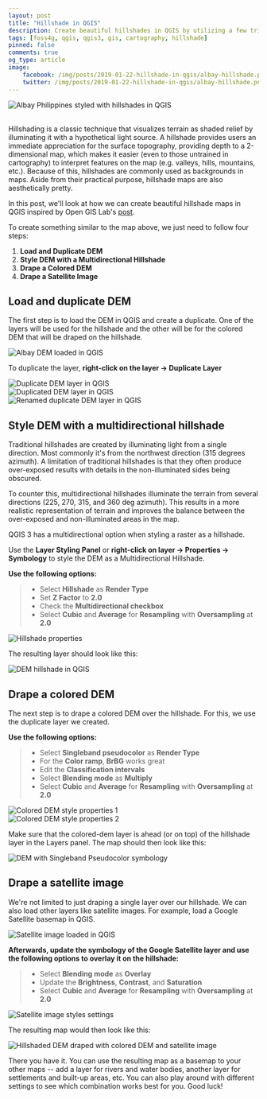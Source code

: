 ```yaml
---
layout: post
title: "Hillshade in QGIS"
description: Create beautiful hillshades in QGIS by utilizing a few tricks. :)
tags: [foss4g, qgis, qgis3, gis, cartography, hillshade]
pinned: false
comments: true
og_type: article
image:
    facebook: /img/posts/2019-01-22-hillshade-in-qgis/albay-hillshade.png
    twitter: /img/posts/2019-01-22-hillshade-in-qgis/albay-hillshade.png
---
```


<div class="col-lg-12 img-container"><img class="img-fluid post-img img-shadow" src="{{ site.assets }}/img/posts/2019-01-22-hillshade-in-qgis/albay-hillshade.png" alt="Albay Philippines styled with hillshades in QGIS"></div>

<br>

Hillshading is a classic technique that visualizes terrain as shaded relief by illuminating it with a hypothetical light source. A hillshade provides users an immediate appreciation for the surface topography, providing depth to a 2-dimensional map, which makes it easier (even to those untrained in cartography) to interpret features on the map (e.g. valleys, hills, mountains, etc.). Because of this, hillshades are commonly used as backgrounds in maps. Aside from their practical purpose, hillshade maps are also aesthetically pretty.

In this post, we'll look at how we can create beautiful hillshade maps in QGIS inspired by Open GIS Lab's [post](https://opengislab.com/blog/2018/3/20/3d-dem-visualization-in-qgis-30).

To create something similar to the map above, we just need to follow four steps:
1. **Load and Duplicate DEM**
2. **Style DEM with a Multidirectional Hillshade**
3. **Drape a Colored DEM**
4. **Drape a Satellite Image**

## Load and duplicate DEM
The first step is to load the DEM in QGIS and create a duplicate. One of the layers will be used for the hillshade and the other will be for the colored DEM that will be draped on the hillshade.

<div class="col-lg-12 img-container"><img class="img-fluid post-img img-shadow" src="{{ site.assets }}/img/posts/2019-01-22-hillshade-in-qgis/load-dem.png" alt="Albay DEM loaded in QGIS"></div>

To duplicate the layer, **right-click on the layer -> Duplicate Layer**

<div class="col-lg-12 img-container"><img class="img-fluid post-img img-shadow" src="{{ site.assets }}/img/posts/2019-01-22-hillshade-in-qgis/duplicate-dem.png" alt="Duplicate DEM layer in QGIS"></div>

<div class="col-lg-12 img-container"><img class="img-fluid post-img img-shadow" src="{{ site.assets }}/img/posts/2019-01-22-hillshade-in-qgis/duplicate-dem-1.png" alt="Duplicated DEM layer in QGIS"></div>

<div class="col-lg-12 img-container"><img class="img-fluid post-img img-shadow" src="{{ site.assets }}/img/posts/2019-01-22-hillshade-in-qgis/duplicate-dem-2.png"alt="Renamed duplicate DEM layer in QGIS"></div>

## Style DEM with a multidirectional hillshade
Traditional hillshades are created by illuminating light from a single direction. Most commonly it's from the northwest direction (315 degrees azimuth). A limitation of traditional hillshades is that they often produce over-exposed results with details in the non-illuminated sides being obscured.

To counter this, multidirectional hillshades illuminate the terrain from several directions (225, 270, 315, and 360 deg azimuth). This results in a more realistic representation of terrain and improves the balance between the over-exposed and non-illuminated areas in the map.

QGIS 3 has a multidirectional option when styling a raster as a hillshade.

Use the **Layer Styling Panel** or **right-click on layer -> Properties -> Symbology** to style the DEM as a Multidirectional Hillshade.

**Use the following options:**
>
>* Select **Hillshade** as **Render Type**
>* Set **Z Factor** to **2.0**
>* Check the **Multidirectional checkbox**
>* Select **Cubic** and **Average** for **Resampling** with **Oversampling** at **2.0**
>

<div class="col-lg-12 img-container"><img class="img-fluid post-img img-shadow" src="{{ site.assets }}/img/posts/2019-01-22-hillshade-in-qgis/hillshade-style.png" alt="Hillshade properties"></div>

The resulting layer should look like this:
<div class="col-lg-12 img-container"><img class="img-fluid post-img img-shadow" src="{{ site.assets }}/img/posts/2019-01-22-hillshade-in-qgis/hillshade-dem.png" alt="DEM hillshade in QGIS"></div>

## Drape a colored DEM
The next step is to drape a colored DEM over the hillshade. For this, we use the duplicate layer we created.

**Use the following options:**
>
>* Select **Singleband pseudocolor** as **Render Type**
>* For the **Color ramp**, **BrBG** works great
>* Edit the **Classification intervals**
>* Select **Blending mode** as **Multiply**
>* Select **Cubic** and **Average** for **Resampling** with **Oversampling** at **2.0**
>

<div class="col-lg-12 img-container"><img class="img-fluid post-img img-shadow" src="{{ site.assets }}/img/posts/2019-01-22-hillshade-in-qgis/colored-dem-style-1.png" alt="Colored DEM style properties 1"></div>

<div class="col-lg-12 img-container"><img class="img-fluid post-img img-shadow" src="{{ site.assets }}/img/posts/2019-01-22-hillshade-in-qgis/colored-dem-style-2.png" alt="Colored DEM style properties 2"></div>

Make sure that the colored-dem layer is ahead (or on top) of the hillshade layer in the Layers panel. The map should then look like this:
<div class="col-lg-12 img-container"><img class="img-fluid post-img img-shadow" src="{{ site.assets }}/img/posts/2019-01-22-hillshade-in-qgis/colored-dem.png" alt="DEM with Singleband Pseudocolor symbology"></div>

## Drape a satellite image
We're not limited to just draping a single layer over our hillshade. We can also load other layers like satellite images. For example, load a Google Satellite basemap in QGIS.

<div class="col-lg-12 img-container"><img class="img-fluid post-img img-shadow" src="{{ site.assets }}/img/posts/2019-01-22-hillshade-in-qgis/sat-1.png" alt="Satellite image loaded in QGIS"></div>

**Afterwards, update the symbology of the Google Satellite layer and use the following options to overlay it on the hillshade:**
>
>* Select **Blending mode** as **Overlay**
>* Update the **Brightness**, **Contrast**, and **Saturation**
>* Select **Cubic** and **Average** for **Resampling** with **Oversampling** at **2.0**
>

<div class="col-lg-12 img-container"><img class="img-fluid post-img img-shadow" src="{{ site.assets }}/img/posts/2019-01-22-hillshade-in-qgis/sat-style.png" alt="Satellite image styles settings"></div>

The resulting map would then look like this:
<div class="col-lg-12 img-container"><img class="img-fluid post-img img-shadow" src="{{ site.assets }}/img/posts/2019-01-22-hillshade-in-qgis/fin.png" alt="Hillshaded DEM draped with colored DEM and satellite image"></div>

There you have it. You can use the resulting map as a basemap to your other maps -- add a layer for rivers and water bodies, another layer for settlements and built-up areas, etc. You can also play around with different settings to see which combination works best for you. Good luck!
